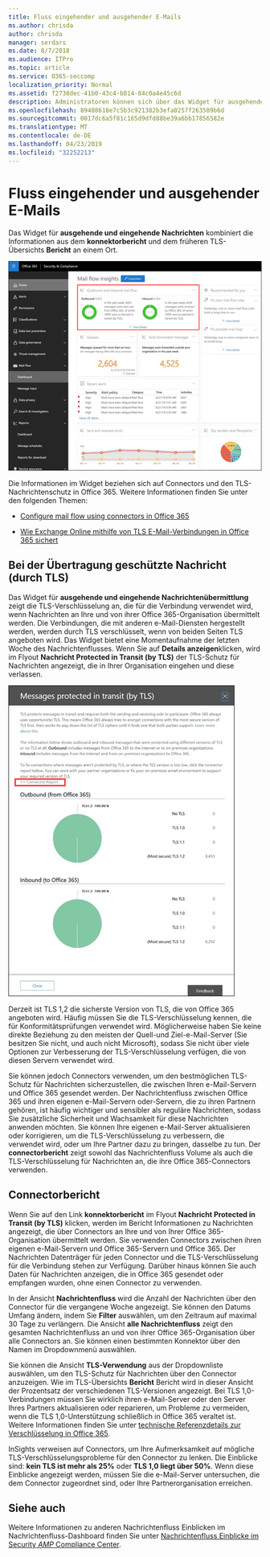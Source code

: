 ```yaml
---
title: Fluss eingehender und ausgehender E-Mails
ms.author: chrisda
author: chrisda
manager: serdars
ms.date: 8/7/2018
ms.audience: ITPro
ms.topic: article
ms.service: O365-seccomp
localization_priority: Normal
ms.assetid: f2738dec-41b0-43c4-b814-84c0a4e45c6d
description: Administratoren können sich über das Widget für ausgehende und eingehende Nachrichten im Nachrichtenfluss-Dashboard im Security & Compliance Center informieren.
ms.openlocfilehash: 89408618e7c5b3c921382b3efa0257f263509b6d
ms.sourcegitcommit: 0017dc6a5f81c165d9dfd88be39a6bb17856582e
ms.translationtype: MT
ms.contentlocale: de-DE
ms.lasthandoff: 04/23/2019
ms.locfileid: "32252213"
---
```

# <a name="outbound-and-inbound-mail-flow"></a>Fluss eingehender und ausgehender E-Mails

Das Widget für **ausgehende und eingehende Nachrichten** kombiniert die Informationen aus dem **konnektorbericht** und dem früheren TLS-Übersichts **Bericht** an einem Ort.

![Der ausgehende und eingehende e-Mail-Fluss Bericht im Nachrichtenübermittlungs-Dashboard im Security & Compliance Center](media/2c591d1c-bad6-4b72-890e-f8fdfd4f447a.png)

Die Informationen im Widget beziehen sich auf Connectors und den TLS-Nachrichtenschutz in Office 365. Weitere Informationen finden Sie unter den folgenden Themen:

- [Configure mail flow using connectors in Office 365](https://technet.microsoft.com/library/ms.exch.eac.connectorselection.aspx)

- [Wie Exchange Online mithilfe von TLS E-Mail-Verbindungen in Office 365 sichert](https://support.office.com/article/4CDE0CDA-3430-4DC0-B489-F2C0736C929F)

## <a name="message-protected-in-transit-by-tls"></a>Bei der Übertragung geschützte Nachricht (durch TLS)

Das Widget für **ausgehende und eingehende Nachrichtenübermittlung** zeigt die TLS-Verschlüsselung an, die für die Verbindung verwendet wird, wenn Nachrichten an Ihre und von ihrer Office 365-Organisation übermittelt werden. Die Verbindungen, die mit anderen e-Mail-Diensten hergestellt werden, werden durch TLS verschlüsselt, wenn von beiden Seiten TLS angeboten wird. Das Widget bietet eine Momentaufnahme der letzten Woche des Nachrichtenflusses. Wenn Sie auf **Details anzeigen**klicken, wird im Flyout **Nachricht Protected in Transit (by TLS)** der TLS-Schutz für Nachrichten angezeigt, die in Ihrer Organisation eingehen und diese verlassen.

![Das im Transit-Flyout (durch TLS) geschützte Nachrichten im Security & Compliance Center](media/825aa74c-413d-4141-8e3c-dfe68ae78eed.png)

Derzeit ist TLS 1,2 die sicherste Version von TLS, die von Office 365 angeboten wird. Häufig müssen Sie die TLS-Verschlüsselung kennen, die für Konformitätsprüfungen verwendet wird. Möglicherweise haben Sie keine direkte Beziehung zu den meisten der Quell-und Ziel-e-Mail-Server (Sie besitzen Sie nicht, und auch nicht Microsoft), sodass Sie nicht über viele Optionen zur Verbesserung der TLS-Verschlüsselung verfügen, die von diesen Servern verwendet wird.

Sie können jedoch Connectors [](https://technet.microsoft.com/library/ms.exch.eac.connectorselection.aspx) verwenden, um den bestmöglichen TLS-Schutz für Nachrichten sicherzustellen, die zwischen Ihren e-Mail-Servern und Office 365 gesendet werden. Der Nachrichtenfluss zwischen Office 365 und ihren eigenen e-Mail-Servern oder-Servern, die zu ihren Partnern gehören, ist häufig wichtiger und sensibler als reguläre Nachrichten, sodass Sie zusätzliche Sicherheit und Wachsamkeit für diese Nachrichten anwenden möchten. Sie können Ihre eigenen e-Mail-Server aktualisieren oder korrigieren, um die TLS-Verschlüsselung zu verbessern, die verwendet wird, oder um Ihre Partner dazu zu bringen, dasselbe zu tun. Der **connectorbericht** zeigt sowohl das Nachrichtenfluss Volume als auch die TLS-Verschlüsselung für Nachrichten an, die ihre Office 365-Connectors verwenden.

## <a name="connector-report"></a>Connectorbericht

Wenn Sie auf den Link **konnektorbericht** im Flyout **Nachricht Protected in Transit (by TLS)** klicken, werden im Bericht Informationen zu Nachrichten angezeigt, die über Connectors an Ihre und von Ihrer Office 365-Organisation übermittelt werden. Sie verwenden Connectors zwischen ihren eigenen e-Mail-Servern und Office 365-Servern und Office 365. Der Nachrichten Datenträger für jeden Connector und die TLS-Verschlüsselung für die Verbindung stehen zur Verfügung. Darüber hinaus können Sie auch Daten für Nachrichten anzeigen, die in Office 365 gesendet oder empfangen wurden, ohne einen Connector zu verwenden.

In der Ansicht **Nachrichtenfluss** wird die Anzahl der Nachrichten über den Connector für die vergangene Woche angezeigt. Sie können den Datums Umfang ändern, indem Sie **Filter** auswählen, um den Zeitraum auf maximal 30 Tage zu verlängern. Die Ansicht **alle Nachrichtenfluss** zeigt den gesamten Nachrichtenfluss an und von ihrer Office 365-Organisation über alle Connectors an. Sie können einen bestimmten Konnektor über den Namen im Dropdownmenü auswählen.

Sie können die Ansicht **TLS-Verwendung** aus der Dropdownliste auswählen, um den TLS-Schutz für Nachrichten über den Connector anzuzeigen. Wie im TLS-Übersichts **Bericht** Bericht wird in dieser Ansicht der Prozentsatz der verschiedenen TLS-Versionen angezeigt. Bei TLS 1,0-Verbindungen müssen Sie wirklich ihren e-Mail-Server oder den Server Ihres Partners aktualisieren oder reparieren, um Probleme zu vermeiden, wenn die TLS 1,0-Unterstützung schließlich in Office 365 veraltet ist. Weitere Informationen finden Sie unter [technische Referenzdetails zur Verschlüsselung in Office 365](https://support.office.com/article/862cbe93-4268-4ef9-ba79-277545ecf221).

InSights verweisen auf Connectors, um Ihre Aufmerksamkeit auf mögliche TLS-Verschlüsselungsprobleme für den Connector zu lenken. Die Einblicke sind: **kein TLS ist mehr als 25%** oder **TLS 1,0 liegt über 50%**. Wenn diese Einblicke angezeigt werden, müssen Sie die e-Mail-Server untersuchen, die dem Connector zugeordnet sind, oder Ihre Partnerorganisation erreichen.

## <a name="see-also"></a>Siehe auch

Weitere Informationen zu anderen Nachrichtenfluss Einblicken im Nachrichtenfluss-Dashboard finden Sie unter [Nachrichtenfluss Einblicke im Security _AMP_ Compliance Center](mail-flow-insights.md).
